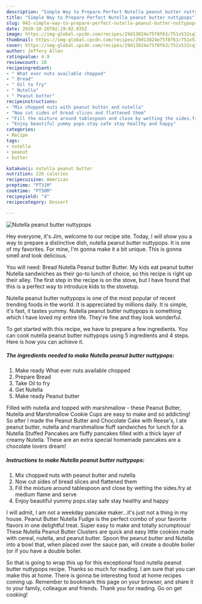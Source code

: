 ```yaml
---
description: "Simple Way to Prepare Perfect Nutella peanut butter nuttypops"
title: "Simple Way to Prepare Perfect Nutella peanut butter nuttypops"
slug: 943-simple-way-to-prepare-perfect-nutella-peanut-butter-nuttypops
date: 2020-10-26T02:19:02.835Z
image: https://img-global.cpcdn.com/recipes/29d13824e75f8f63/751x532cq70/nutella-peanut-butter-nuttypops-recipe-main-photo.jpg
thumbnail: https://img-global.cpcdn.com/recipes/29d13824e75f8f63/751x532cq70/nutella-peanut-butter-nuttypops-recipe-main-photo.jpg
cover: https://img-global.cpcdn.com/recipes/29d13824e75f8f63/751x532cq70/nutella-peanut-butter-nuttypops-recipe-main-photo.jpg
author: Jeffery Allen
ratingvalue: 4.9
reviewcount: 10
recipeingredient:
- " What ever nuts available chopped"
- " Bread"
- " Oil to fry"
- " Nutella"
- " Peanut butter"
recipeinstructions:
- "Mix chopped nuts with peanut butter and nutella"
- "Now cut sides of bread slices and flattened them"
- "Fill the mixture around tablespoon and close by wetting the sides.fry at medium flame and serve"
- "Enjoy beautiful yummy pops.stay safe stay healthy and happy"
categories:
- Recipe
tags:
- nutella
- peanut
- butter

katakunci: nutella peanut butter 
nutrition: 226 calories
recipecuisine: American
preptime: "PT31M"
cooktime: "PT50M"
recipeyield: "4"
recipecategory: Dessert

---
```



![Nutella peanut butter nuttypops](https://img-global.cpcdn.com/recipes/29d13824e75f8f63/751x532cq70/nutella-peanut-butter-nuttypops-recipe-main-photo.jpg)

Hey everyone, it's Jim, welcome to our recipe site. Today, I will show you a way to prepare a distinctive dish, nutella peanut butter nuttypops. It is one of my favorites. For mine, I'm gonna make it a bit unique. This is gonna smell and look delicious.

You will need: Bread Nutella Peanut butter Butter. My kids eat peanut butter Nutella sandwiches as their go-to lunch of choice, so this recipe is right up their alley. The first step in the recipe is on the stove, but I have found that this is a perfect way to introduce kids to the stovetop.

Nutella peanut butter nuttypops is one of the most popular of recent trending foods in the world. It is appreciated by millions daily. It is simple, it's fast, it tastes yummy. Nutella peanut butter nuttypops is something which I have loved my entire life. They're fine and they look wonderful.


To get started with this recipe, we have to prepare a few ingredients. You can cook nutella peanut butter nuttypops using 5 ingredients and 4 steps. Here is how you can achieve it.

<!--inarticleads1-->

##### The ingredients needed to make Nutella peanut butter nuttypops:

1. Make ready  What ever nuts available chopped
1. Prepare  Bread
1. Take  Oil to fry
1. Get  Nutella
1. Make ready  Peanut butter


Filled with nutella and topped with marshmallow - these Peanut Butter, Nutella and Marshmallow Cookie Cups are easy to make and so addicting! So after I made the Peanut Butter and Chocolate Cake with Reese&#39;s, I ate peanut butter, nutella and marshmallow fluff sandwiches for lunch for a. Nutella Stuffed Pancakes are fluffy pancakes filled with a thick layer of creamy Nutella. These are an extra special homemade pancakes are a chocolate lovers dream! 

<!--inarticleads2-->

##### Instructions to make Nutella peanut butter nuttypops:

1. Mix chopped nuts with peanut butter and nutella
1. Now cut sides of bread slices and flattened them
1. Fill the mixture around tablespoon and close by wetting the sides.fry at medium flame and serve
1. Enjoy beautiful yummy pops.stay safe stay healthy and happy


I will admit, I am not a weekday pancake maker…it&#39;s just not a thing in my house. Peanut Butter Nutella Fudge is the perfect combo of your favorite flavors in one delightful treat. Super easy to make and totally scrumptious! These Nutella Peanut Butter Clusters are quick and easy little cookies made with cereal, nutella, and peanut butter. Spoon the peanut butter and Nutella into a bowl that, when placed over the sauce pan, will create a double boiler (or if you have a double boiler. 

So that is going to wrap this up for this exceptional food nutella peanut butter nuttypops recipe. Thanks so much for reading. I am sure that you can make this at home. There is gonna be interesting food at home recipes coming up. Remember to bookmark this page on your browser, and share it to your family, colleague and friends. Thank you for reading. Go on get cooking!
